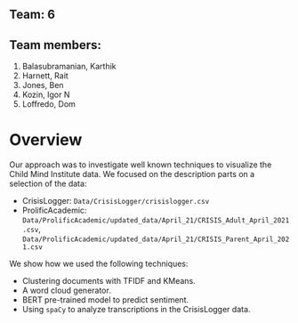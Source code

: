 ## Team: 6
## Team members: 

1.   Balasubramanian, Karthik
2.   Harnett, Rait
3.   Jones, Ben
4.   Kozin, Igor N
5.   Loffredo, Dom

# Overview

Our approach was to investigate well known techniques to visualize the Child Mind Institute data. We focused on the description parts on a selection of the data:

*   CrisisLogger: `Data/CrisisLogger/crisislogger.csv`
*   ProlificAcademic: `Data/ProlificAcademic/updated_data/April_21/CRISIS_Adult_April_2021.csv`, `Data/ProlificAcademic/updated_data/April_21/CRISIS_Parent_April_2021.csv`

We show how we used the following techniques:

*   Clustering documents with TFIDF and KMeans.
*   A word cloud generator.
*   BERT pre-trained model to predict sentiment.
*   Using ``spaCy`` to analyze transcriptions in the CrisisLogger data.
